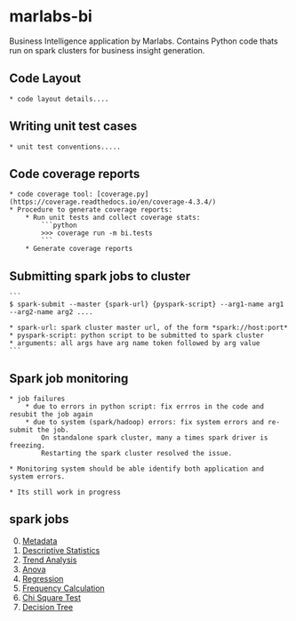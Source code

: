 # marlabs-bi
Business Intelligence application by Marlabs. Contains Python code thats run on spark clusters for business insight generation.

## Code Layout
    * code layout details....

## Writing unit test cases
    * unit test conventions.....

## Code coverage reports
    * code coverage tool: [coverage.py](https://coverage.readthedocs.io/en/coverage-4.3.4/)
    * Procedure to generate coverage reports:
        * Run unit tests and collect coverage stats:
            ```python
            >>> coverage run -m bi.tests
            ```
        * Generate coverage reports



## Submitting spark jobs to cluster
    ```
    $ spark-submit --master {spark-url} {pyspark-script} --arg1-name arg1 --arg2-name arg2 ....

    * spark-url: spark cluster master url, of the form *spark://host:port*
    * pyspark-script: python script to be submitted to spark cluster
    * arguments: all args have arg name token followed by arg value
    ```
## Spark job monitoring

    * job failures
        * due to errors in python script: fix errros in the code and resubit the job again
        * due to system (spark/hadoop) errors: fix system errors and re-submit the job.
            On standalone spark cluster, many a times spark driver is freezing.
            Restarting the spark cluster resolved the issue.

    * Monitoring system should be able identify both application and system errors.

    * Its still work in progress


## spark jobs
0. [Metadata](https://github.com/rammohan/marlabs-bi/blob/master/docs/Metadata.md)
1. [Descriptive Statistics](https://github.com/rammohan/marlabs-bi/blob/master/docs/Descriptive_Stats.md)
2. [Trend Analysis](https://github.com/rammohan/marlabs-bi/blob/master/docs/Trend.md)
3. [Anova](https://github.com/rammohan/marlabs-bi/blob/master/docs/Anova.md)
4. [Regression](https://github.com/rammohan/marlabs-bi/blob/master/docs/Regression.md)
5. [Frequency Calculation](https://github.com/rammohan/marlabs-bi/blob/mitali_dev/docs/Frequency_Dimension.md)
6. [Chi Square Test](https://github.com/rammohan/marlabs-bi/blob/mitali_dev/docs/ChiSquare.md)
7. [Decision Tree](https://github.com/rammohan/marlabs-bi/blob/mitali_dev/docs/DecisionTree.md)
